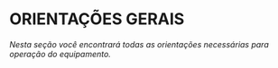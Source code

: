 # ORIENTAÇÕES GERAIS
   ###### Nesta seção você encontrará todas as orientações necessárias para operação do equipamento.

